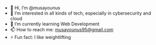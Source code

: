 - 👋 Hi, I’m @musayounus
- 👀 I’m interested in all kinds of tech, especially in cybersecurity and cloud
- 🌱 I’m currently learning Web Development
- 📫 How to reach me: musayounus95@gmail.com
- ⚡ Fun fact: I like weightlifting
